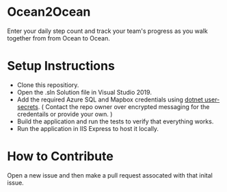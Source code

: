 # Ocean2Ocean
Enter your daily step count and track your team's progress as you walk together from from Ocean to Ocean.

# Setup Instructions
* Clone this repositiory.
* Open the .sln Solution file in Visual Studio 2019.
* Add the required Azure SQL and Mapbox credentials using [dotnet user-secrets](https://docs.microsoft.com/en-us/aspnet/core/security/app-secrets?view=aspnetcore-3.1&tabs=windows). ( Contact the repo owner over encrypted messaging for the credentails or provide your own. )
* Build the application and run the tests to verify that everything works.
* Run the application in IIS Express to host it locally.
 # How to Contribute
 Open a new issue and then make a pull request assocated with that inital issue.

